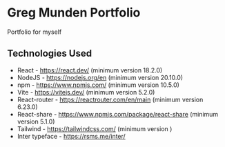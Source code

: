 # Greg Munden Portfolio

Portfolio for myself

## Technologies Used

-   React - https://react.dev/ (minimum version 18.2.0)
-   NodeJS - https://nodejs.org/en (minimum version 20.10.0)
-   npm - https://www.npmjs.com/ (minimum version 10.5.0)
-   Vite - https://vitejs.dev/ (minimum version 5.2.0)
-   React-router - https://reactrouter.com/en/main (minimum version 6.23.0)
-   React-share - https://www.npmjs.com/package/react-share (minimum version 5.1.0)
-   Tailwind - https://tailwindcss.com/ (minimum version )
-   Inter typeface - https://rsms.me/inter/